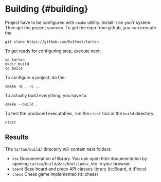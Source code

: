 # Building {#building}

Project have to be configured with `cmake` utillity.
Install it on you'r system. Then get the project sources.
To get the repo from github, you can execute the 
```
git clone https://github.com/Dolfost/tartan
```
To get ready for configuring step, execute next:

```
cd tartan
mkdir build 
cd build 
```
To configure a project, do the:
```
cmake -B . -S .. 
```
To actually build everything, you have to:
```
cmake --build .
```
To test the produced executables, run the `ctest` tool in the `build`
directory.
```
ctest 
```
## Results
The `tartan/build/` directory will contain next folders:
- `doc` Documentation of library. You can open html documentation by
 opening `tartan/build/doc/html/index.htm` in your browser.
- `board` Base board and piece API classes library (tt::Board, tt::Piece)
- `chess` Chess game implemented (tt::chess)
